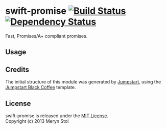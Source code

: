 # swift-promise [![Build Status](https://travis-ci.org/meryn/swift-promise.png?branch=master)](https://travis-ci.org/meryn/swift-promise) [![Dependency Status](https://david-dm.org/meryn/swift-promise.png)](https://david-dm.org/meryn/swift-promise)

Fast, Promises/A+ compliant promises.

## Usage

## Credits

The initial structure of this module was generated by [Jumpstart](https://github.com/meryn/jumpstart), using the [Jumpstart Black Coffee](https://github.com/meryn/jumpstart-black-coffee) template.

## License

swift-promise is released under the [MIT License](http://opensource.org/licenses/MIT).  
Copyright (c) 2013 Meryn Stol  